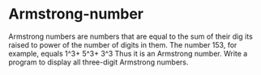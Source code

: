 # Armstrong-number

Armstrong numbers are numbers that are equal to the sum of their dig its raised to power of the number of digits in them. The number 153, for example, equals 1^3+ 5^3+ 3^3 Thus it is an Armstrong number. Write a program to display all three-digit Armstrong numbers.
